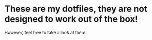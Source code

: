 # These are my dotfiles, they are not designed to work out of the box!

However, feel free to take a look at them.
